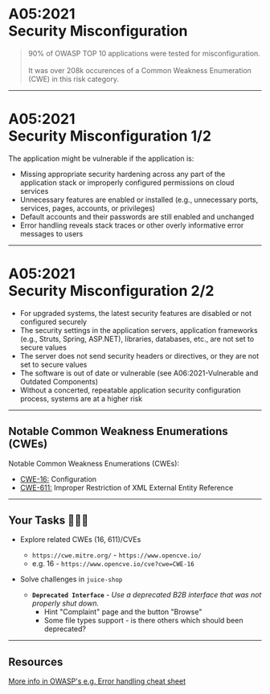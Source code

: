# A05:2021<br>Security Misconfiguration

> 90% of OWASP TOP 10 applications were tested for misconfiguration.<br><br>It was over 208k occurences of a Common Weakness Enumeration (CWE) in this risk category.

---
# A05:2021<br>Security Misconfiguration 1/2<!-- .element: style="font-size:1.9em"-->

The application might be vulnerable if the application is:

- Missing appropriate security hardening across any part of the application stack or improperly configured permissions on cloud services<!-- .element: style="font-size:0.7em"-->
- Unnecessary features are enabled or installed (e.g., unnecessary ports, services, pages, accounts, or privileges)<!-- .element: style="font-size:0.7em"-->
- Default accounts and their passwords are still enabled and unchanged<!-- .element: style="font-size:0.7em"-->
- Error handling reveals stack traces or other overly informative error messages to users<!-- .element: style="font-size:0.7em"-->

---
# A05:2021<br>Security Misconfiguration 2/2<!-- .element: style="font-size:1.9em"-->

- For upgraded systems, the latest security features are disabled or not configured securely<!-- .element: style="font-size:0.7em"-->
- The security settings in the application servers, application frameworks (e.g., Struts, Spring, ASP.NET), libraries, databases, etc., are not set to secure values<!-- .element: style="font-size:0.7em"-->
- The server does not send security headers or directives, or they are not set to secure values<!-- .element: style="font-size:0.7em"-->
- The software is out of date or vulnerable (see A06:2021-Vulnerable and Outdated Components)<!-- .element: style="font-size:0.7em"-->
- Without a concerted, repeatable application security configuration process, systems are at a higher risk<!-- .element: style="font-size:0.7em"-->

---
## Notable Common Weakness Enumerations (CWEs)

Notable Common Weakness Enumerations (CWEs):

- [CWE-16:](https://cwe.mitre.org/data/definitions/16.html)
Configuration
- [CWE-611:](https://cwe.mitre.org/data/definitions/611.html)
Improper Restriction of XML External Entity Reference

---
## Your Tasks 🧑🏻‍💻

- Explore related CWEs (16, 611)/CVEs
  - `https://cwe.mitre.org/` - `https://www.opencve.io/`<!-- .element: style="font-size:0.8em"-->
  - e.g. 16 - `https://www.opencve.io/cve?cwe=CWE-16`<!-- .element: style="font-size:0.8em"-->

- Solve challenges in `juice-shop`
  - **`Deprecated Interface`** - _Use a deprecated B2B interface that was not properly shut down._
    - Hint "Complaint" page and the button "Browse"
    - Some file types support - is there others which should been deprecated?

---
## Resources

[More info in OWASP's e.g. Error handling cheat sheet](https://cheatsheetseries.owasp.org/cheatsheets/Error_Handling_Cheat_Sheet.html)
